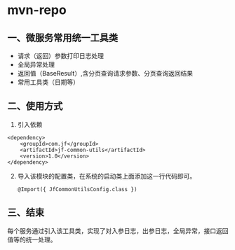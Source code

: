 # mvn-repo

## 一、微服务常用统一工具类

- 请求（返回）参数打印日志处理
- 全局异常处理
- 返回值（BaseResult）,含分页查询请求参数、分页查询返回结果
- 常用工具类（日期等）

## 二、使用方式

1. 引入依赖

```
<dependency>
    <groupId>com.jf</groupId>
    <artifactId>jf-common-utils</artifactId>
    <version>1.0</version>
</dependency>
```

2. 导入该模块的配置类，在系统的启动类上面添加这一行代码即可。

   ```
   @Import({ JfCommonUtilsConfig.class })
   ```

## 三、结束

每个服务通过引入该工具类，实现了对入参日志，出参日志，全局异常，接口返回值等的统一处理。